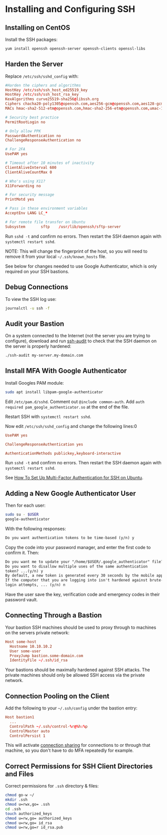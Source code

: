 # Installing and Configuring SSH

## Installing on CentOS

Install the SSH packages:

```sh
yum install openssh openssh-server openssh-clients openssl-libs
```

## Harden the Server

Replace `/etc/ssh/sshd_config` with:

```conf
#Harden the ciphers and algorithms
HostKey /etc/ssh/ssh_host_ed25519_key
HostKey /etc/ssh/ssh_host_rsa_key
KexAlgorithms curve25519-sha256@libssh.org
Ciphers chacha20-poly1305@openssh.com,aes256-gcm@openssh.com,aes128-gcm@openssh.com,aes256-ctr,aes192-ctr,aes128-ctr
MACs hmac-sha2-512-etm@openssh.com,hmac-sha2-256-etm@openssh.com,umac-128-etm@openssh.com

# Security best practice
PermitRootLogin no

# Only allow PPK
PasswordAuthentication no
ChallengeResponseAuthentication no

# For 2FA
UsePAM yes

# Timeout after 10 minutes of inactivity
ClientAliveInterval 600
ClientAliveCountMax 0

# Who's using X11?
X11Forwarding no

# For security message
PrintMotd yes

# Pass in these environment variables
AcceptEnv LANG LC_*

# For remote file transfer on Ubuntu
Subsystem       sftp    /usr/lib/openssh/sftp-server
```

Run `sshd -t` and confirm no errors. Then restart the SSH daemon again with `systemctl restart sshd`.

NOTE: This will change the fingerprint of the host, so you will need to remove it from your local `~/.ssh/known_hosts` file.

See below for changes needed to use Google Authenticator, which is only required on your SSH bastions.

## Debug Connections

To view the SSH log use:

```bash
journalctl -u ssh -f
```

## Audit your Bastion

On a system connected to the Internet (not the server you are trying to configure), download and run [ssh-audit](https://github.com/arthepsy/ssh-audit) to check that the SSH daemon on the server is properly hardened:

```sh
./ssh-audit my-server.my-domain.com
```

## Install MFA With Google Authenticator

Install Googles PAM module:

```sh
sudo apt install libpam-google-authenticator
```

Edit `/etc/pam.d/sshd`.  Comment out `@include common-auth`.  Add `auth required pam_google_authenticator.so` at the end of the file.

Restart SSH with `systemctl restart sshd`.

Now edit `/etc/ssh/sshd_config` and change the following lines:0

```conf
UsePAM yes

ChallengeResponseAuthentication yes

AuthenticationMethods publickey,keyboard-interactive
```

Run `sshd -t` and confirm no errors. Then restart the SSH daemon again with `systemctl restart sshd`.

See [How To Set Up Multi-Factor Authentication for SSH on Ubuntu](https://www.digitalocean.com/community/tutorials/how-to-set-up-multi-factor-authentication-for-ssh-on-ubuntu-16-04).

## Adding a New Google Authenticator User

Then for each user:

```bash
sudo su - $USER
google-authenticator
```

With the following responses:

```txt
Do you want authentication tokens to be time-based (y/n) y
```

Copy the code into your password manager, and enter the first code to confirm it.  Then:

```txt
Do you want me to update your "/home/$USER/.google_authenticator" file?(y/n) y
Do you want to disallow multiple uses of the same authentication
token? ...(y/n) y
By default, a new token is generated every 30 seconds by the mobile app. ... (y/n) n
If the computer that you are logging into isn't hardened against brute-force
login attempts, ... (y/n) n
```

Have the user save the key, verification code and emergency codes in their password vault.

## Connecting Through a Bastion

Your bastion SSH machines should be used to proxy through to machines on the servers private network:

```conf
Host some-host
  Hostname 10.10.10.2
  User some-user
  ProxyJump bastion.some-domain.com
  IdentityFile ~/.ssh/id_rsa
```

Your bastions should be maximally hardened against SSH attacks.  The private machines should only be allowed SSH access via the private network.

## Connection Pooling on the Client

Add the following to your `~/.ssh/config` under the bastion entry:

```conf
Host bastion1
  ...
  ControlPath ~/.ssh/control-%r@%h:%p
  ControlMaster auto
  ControlPersist 1
```

This will activate [connection sharing](https://tanguy.ortolo.eu/blog/article42/ssh-connection-sharing) for connections to or through that machine, so you don't have to do MFA repeatedly for example.

## Correct Permissions for SSH Client Directories and Files

Correct permissions for `.ssh` directory & files:

```sh
chmod go-w ~/
mkdir .ssh
chmod u=rwx,go= .ssh
cd .ssh
touch authorized_keys
chmod u=rw,go= authorized_keys
chmod u=rw,go= id_rsa
chmod u=rw,go=r id_rsa.pub
```
